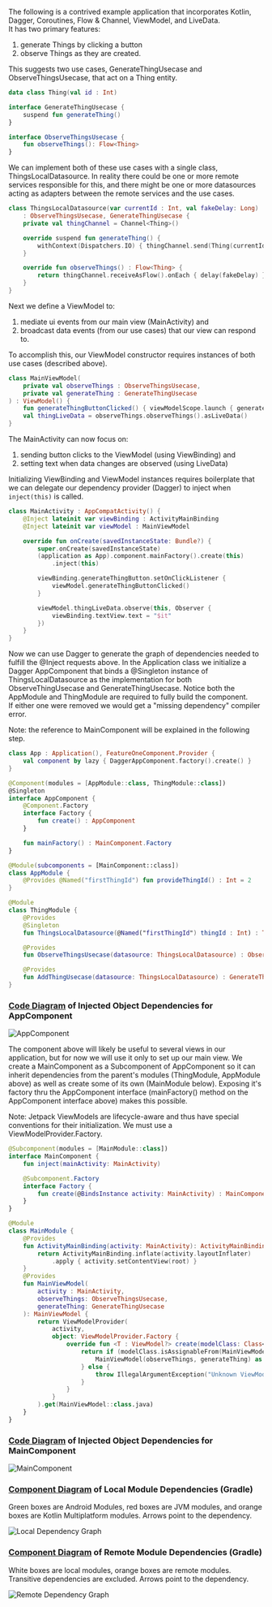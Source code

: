 The following is a contrived example application that incorporates 
Kotlin, Dagger, Coroutines, Flow & Channel, ViewModel, and LiveData.  
It has two primary features:
1. generate Things by clicking a button
2. observe Things as they are created. 

This suggests two use cases, GenerateThingUsecase and ObserveThingsUsecase, 
that act on a Thing entity.

```kotlin
data class Thing(val id : Int)

interface GenerateThingUsecase {
    suspend fun generateThing()
}

interface ObserveThingsUsecase {
    fun observeThings(): Flow<Thing>
}
```

We can implement both of these use cases with a single class, ThingsLocalDatasource.
In reality there could be one or more remote services responsible for this, and there might be one
or more datasources acting as adapters between the remote services and the use cases.

```kotlin
class ThingsLocalDatasource(var currentId : Int, val fakeDelay: Long)
    : ObserveThingsUsecase, GenerateThingUsecase {
    private val thingChannel = Channel<Thing>()

    override suspend fun generateThing() {
        withContext(Dispatchers.IO) { thingChannel.send(Thing(currentId++)) }
    }

    override fun observeThings() : Flow<Thing> {
        return thingChannel.receiveAsFlow().onEach { delay(fakeDelay) }.flowOn(Dispatchers.IO)
    }
}
```

Next we define a ViewModel to:
1) mediate ui events from our main view (MainActivity) and
2) broadcast data events (from our use cases) that our view can respond to.

To accomplish this, our ViewModel constructor requires instances of both use cases (described above).
```kotlin
class MainViewModel(
    private val observeThings : ObserveThingsUsecase,
    private val generateThing : GenerateThingUsecase
) : ViewModel() {
    fun generateThingButtonClicked() { viewModelScope.launch { generateThing.generateThing() } }
    val thingLiveData = observeThings.observeThings().asLiveData()
}
```

The MainActivity can now focus on:
1) sending button clicks to the ViewModel (using ViewBinding) and
2) setting text when data changes are observed (using LiveData)

Initializing ViewBinding and ViewModel instances requires boilerplate that we can delegate
our dependency provider (Dagger) to inject when `inject(this)` is called.

```kotlin
class MainActivity : AppCompatActivity() {
    @Inject lateinit var viewBinding : ActivityMainBinding
    @Inject lateinit var viewModel : MainViewModel

    override fun onCreate(savedInstanceState: Bundle?) {
        super.onCreate(savedInstanceState)
        (application as App).component.mainFactory().create(this)
            .inject(this)

        viewBinding.generateThingButton.setOnClickListener {
            viewModel.generateThingButtonClicked()
        }

        viewModel.thingLiveData.observe(this, Observer {
            viewBinding.textView.text = "$it"
        })
    }
}

```
Now we can use Dagger to generate the graph of dependencies needed to fulfill the @Inject requests above.
In the Application class we initialize a Dagger AppComponent that
binds a @Singleton instance of ThingsLocalDatasource as the implementation for both ObserveThingUsecase and GenerateThingUsecase.
Notice both the AppModule and ThingModule are required to fully build the component.  
If either one were removed we would get a "missing dependency" compiler error.

Note: the reference to MainComponent will be explained in the following step.

```kotlin
class App : Application(), FeatureOneComponent.Provider {
    val component by lazy { DaggerAppComponent.factory().create() }
}

@Component(modules = [AppModule::class, ThingModule::class])
@Singleton
interface AppComponent {
    @Component.Factory
    interface Factory {
        fun create() : AppComponent
    }

    fun mainFactory() : MainComponent.Factory
}

@Module(subcomponents = [MainComponent::class])
class AppModule {
    @Provides @Named("firstThingId") fun provideThingId() : Int = 2
}

@Module
class ThingModule {
    @Provides
    @Singleton
    fun ThingsLocalDatasource(@Named("firstThingId") thingId : Int) : ThingsLocalDatasource = ThingsLocalDatasource(thingId, 1000L)

    @Provides
    fun ObserveThingsUsecase(datasource: ThingsLocalDatasource) : ObserveThingsUsecase = datasource

    @Provides
    fun AddThingUsecase(datasource: ThingsLocalDatasource) : GenerateThingUsecase = datasource
}
```
### [Code Diagram](https://c4model.com/#CodeDiagram) of Injected Object Dependencies for AppComponent
<img src="docs/com.example.myapplication.AppComponent.svg" alt="AppComponent"/>

The component above will likely be useful to several views in our application, but for now we will
use it only to set up our main view. We create a MainComponent as a Subcomponent of AppComponent so it can inherit dependencies from the
parent's modules (ThingModule, AppModule above) as well as create some of its own (MainModule below).  Exposing it's
factory thru the AppComponent interface (mainFactory() method on the AppComponent interface above) makes this possible.

Note: Jetpack ViewModels are lifecycle-aware and thus have special conventions for their initialization.
We must use a ViewModelProvider.Factory.

```kotlin
@Subcomponent(modules = [MainModule::class])
interface MainComponent {
    fun inject(mainActivity: MainActivity)

    @Subcomponent.Factory
    interface Factory {
        fun create(@BindsInstance activity: MainActivity) : MainComponent
    }
}

@Module
class MainModule {
    @Provides
    fun ActivityMainBinding(activity: MainActivity): ActivityMainBinding {
        return ActivityMainBinding.inflate(activity.layoutInflater)
            .apply { activity.setContentView(root) }
    }
    @Provides
    fun MainViewModel(
        activity : MainActivity,
        observeThings: ObserveThingsUsecase,
        generateThing: GenerateThingUsecase
    ): MainViewModel {
        return ViewModelProvider(
            activity,
            object: ViewModelProvider.Factory {
                override fun <T : ViewModel?> create(modelClass: Class<T>): T {
                    return if (modelClass.isAssignableFrom(MainViewModel::class.java)) {
                        MainViewModel(observeThings, generateThing) as T
                    } else {
                        throw IllegalArgumentException("Unknown ViewModel Class")
                    }
                }
            }
        ).get(MainViewModel::class.java)
    }
}
``` 

### [Code Diagram](https://c4model.com/#CodeDiagram) of Injected Object Dependencies for MainComponent
<img src="docs/com.example.myapplication.MainComponent.svg" alt="MainComponent"/>

### [Component Diagram](https://c4model.com/#ComponentDiagram) of Local Module Dependencies (Gradle)
Green boxes are Android Modules, red boxes are JVM modules, and orange boxes are Kotlin Multiplatform modules.  Arrows point to the dependency. 

<img src="docs/project.dot.png" alt="Local Dependency Graph"/>

### [Component Diagram](https://c4model.com/#ComponentDiagram) of Remote Module Dependencies (Gradle)
White boxes are local modules, orange boxes are remote modules. Transitive dependencies are excluded. Arrows point to the dependency.

<img src="docs/dependency-graph-my-generator.png" alt="Remote Dependency Graph"/>